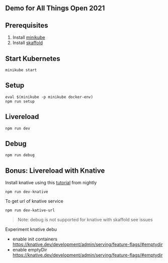 ## Demo for All Things Open 2021

## Prerequisites

1. Install [minikube](https://minikube.sigs.k8s.io/docs/start/)
2. Install [skaffold](https://skaffold.dev/docs/install/)

## Start Kubernetes

```
minikube start
```

## Setup

```
eval $(minikube -p minikube docker-env)
npm run setup
```

## Livereload

```
npm run dev
```

## Debug

```
npm run debug
```

## Bonus: Livereload with Knative

Install knative using this [tutorial](https://github.com/csantanapr/knative-minikube) from nightly

```
npm run dev-knative
```

To get url of knative service
```
npm run dev-kative-url
```

>Note: debug is not supported for knative with skaffold see issues

Experiment knative debu
- enable init containers https://knative.dev/development/admin/serving/feature-flags/#emptydir
- enable emptyDir https://knative.dev/development/admin/serving/feature-flags/#emptydir